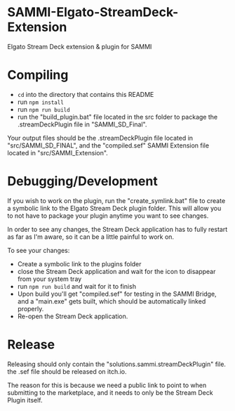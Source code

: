 # SAMMI-Elgato-StreamDeck-Extension
Elgato Stream Deck extension & plugin for SAMMI

# Compiling
- `cd` into the directory that contains this README
- run `npm install`
- run `npm run build`
- run the "build_plugin.bat" file located in the src folder to package the .streamDeckPlugin file in "SAMMI_SD_Final".

Your output files should be the .streamDeckPlugin file located in "src/SAMMI_SD_FINAL", and the "compiled.sef" SAMMI Extension file located in "src/SAMMI_Extension".

# Debugging/Development

If you wish to work on the plugin, run the "create_symlink.bat" file to create a symbolic link to the Elgato Stream Deck plugin folder. This will allow you to not have to package your plugin anytime you want to see changes.

In order to see any changes, the Stream Deck application has to fully restart as far as I'm aware, so it can be a little painful to work on.

To see your changes:
- Create a symbolic link to the plugins folder
- close the Stream Deck application and wait for the icon to disappear from your system tray
- run `npm run build` and wait for it to finish
- Upon build you'll get "compiled.sef" for testing in the SAMMI Bridge, and a "main.exe" gets built, which should be automatically linked properly.
- Re-open the Stream Deck application.

# Release

Releasing should only contain the "solutions.sammi.streamDeckPlugin" file. the .sef file should be released on itch.io.

The reason for this is because we need a public link to point to when submitting to the marketplace, and it needs to only be the Stream Deck Plugin itself.
